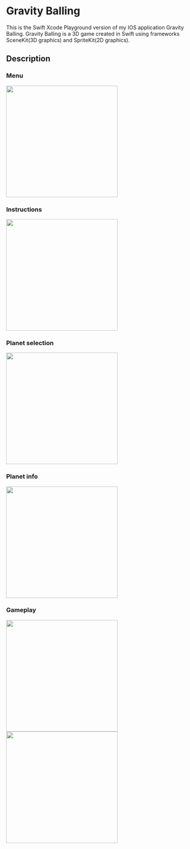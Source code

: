 # Gravity Balling
This is the Swift Xcode Playground version of my IOS application Gravity Balling. Gravity Balling is a 3D game created in Swift using frameworks SceneKit(3D graphics) and SpriteKit(2D graphics).
## Description
### Menu
<img src="https://github.com/mkang30/GravityBalling/blob/master/GBsc/menu.png" width="300" height="300"/>

### Instructions
<img src="https://github.com/mkang30/GravityBalling/blob/master/GBsc/instruction.png" width="300" height="300"/>

### Planet selection
<img src="https://github.com/mkang30/GravityBalling/blob/master/GBsc/select.png" width="300" height="300"/>

### Planet info
<img src="https://github.com/mkang30/GravityBalling/blob/master/GBsc/planet.png" width="300" height="300"/>

### Gameplay
<img src="https://github.com/mkang30/GravityBalling/blob/master/GBsc/play1.png" width="300" height="300"/>
<img src="https://github.com/mkang30/GravityBalling/blob/master/GBsc/play2.png" width="300" height="300"/>
